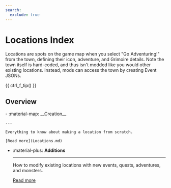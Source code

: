 ```yaml
---
search:
  exclude: true
---
```


# Locations Index

Locations are spots on the game map when you select "Go Adventuring!" from the town, defining their icon, adventure, and Grimoire details. Note the town itself is hard-coded, and thus isn't modded like you would other existing locations. Instead, mods can access the town by creating Event JSONs.

{{ ctrl_f_tip() }}

## Overview

<div class="grid cards" markdown>
- :material-map: __Creation__

    ---

    Everything to know about making a location from scratch.
    
    [Read more](Locations.md)

- :material-plus: __Additions__

    ---

    How to modify existing locations with new events, quests, adventures, and monsters.
    
    [Read more](Additions.md)
</div>

